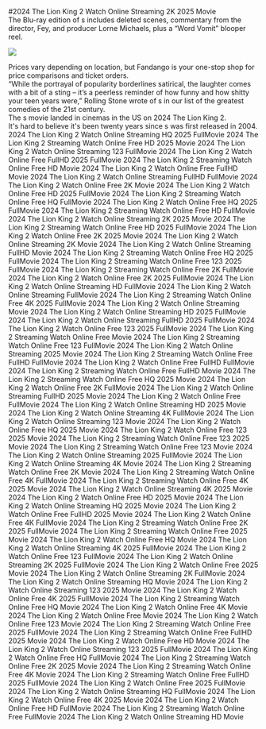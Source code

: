 #2024 The Lion King 2 Watch Online Streaming 2K 2025 Movie  
The Blu-ray edition of s includes deleted scenes, commentary from the director, Fey, and producer Lorne Michaels, plus a “Word Vomit” blooper reel.  
  
[![](https://i.imgur.com/qSNzIqt.png)](https://movie.rssnews.media/ldUGcICYU.php)  
  
Prices vary depending on location, but Fandango is your one-stop shop for price comparisons and ticket orders.  
“While the portrayal of popularity borderlines satirical, the laughter comes with a bit of a sting – it’s a peerless reminder of how funny and how shitty your teen years were,” Rolling Stone wrote of s in our list of the greatest comedies of the 21st century.  
The s movie landed in cinemas in the US on 2024 The Lion King 2.  
It's hard to believe it's been twenty years since s was first released in 2004.  
2024 The Lion King 2 Watch Online Streaming HQ 2025 FullMovie
2024 The Lion King 2 Streaming Watch Online Free HD 2025 Movie
2024 The Lion King 2 Watch Online Streaming 123 FullMovie
2024 The Lion King 2 Watch Online Free FullHD 2025 FullMovie
2024 The Lion King 2 Streaming Watch Online Free HD Movie
2024 The Lion King 2 Watch Online Free FullHD Movie
2024 The Lion King 2 Watch Online Streaming FullHD FullMovie
2024 The Lion King 2 Watch Online Free 2K Movie
2024 The Lion King 2 Watch Online Free HD 2025 FullMovie
2024 The Lion King 2 Streaming Watch Online Free HQ FullMovie
2024 The Lion King 2 Watch Online Free HQ 2025 FullMovie
2024 The Lion King 2 Streaming Watch Online Free HD FullMovie
2024 The Lion King 2 Watch Online Streaming 2K 2025 Movie
2024 The Lion King 2 Streaming Watch Online Free HD 2025 FullMovie
2024 The Lion King 2 Watch Online Free 2K 2025 Movie
2024 The Lion King 2 Watch Online Streaming 2K Movie
2024 The Lion King 2 Watch Online Streaming FullHD Movie
2024 The Lion King 2 Streaming Watch Online Free HQ 2025 FullMovie
2024 The Lion King 2 Streaming Watch Online Free 123 2025 FullMovie
2024 The Lion King 2 Streaming Watch Online Free 2K FullMovie
2024 The Lion King 2 Watch Online Free 2K 2025 FullMovie
2024 The Lion King 2 Watch Online Streaming HD FullMovie
2024 The Lion King 2 Watch Online Streaming FullMovie
2024 The Lion King 2 Streaming Watch Online Free 4K 2025 FullMovie
2024 The Lion King 2 Watch Online Streaming Movie
2024 The Lion King 2 Watch Online Streaming HD 2025 FullMovie
2024 The Lion King 2 Watch Online Streaming FullHD 2025 FullMovie
2024 The Lion King 2 Watch Online Free 123 2025 FullMovie
2024 The Lion King 2 Streaming Watch Online Free Movie
2024 The Lion King 2 Streaming Watch Online Free 123 FullMovie
2024 The Lion King 2 Watch Online Streaming 2025 Movie
2024 The Lion King 2 Streaming Watch Online Free FullHD FullMovie
2024 The Lion King 2 Watch Online Free FullHD FullMovie
2024 The Lion King 2 Streaming Watch Online Free FullHD Movie
2024 The Lion King 2 Streaming Watch Online Free HQ 2025 Movie
2024 The Lion King 2 Watch Online Free 2K FullMovie
2024 The Lion King 2 Watch Online Streaming FullHD 2025 Movie
2024 The Lion King 2 Watch Online Free FullMovie
2024 The Lion King 2 Watch Online Streaming HD 2025 Movie
2024 The Lion King 2 Watch Online Streaming 4K FullMovie
2024 The Lion King 2 Watch Online Streaming 123 Movie
2024 The Lion King 2 Watch Online Free HQ 2025 Movie
2024 The Lion King 2 Watch Online Free 123 2025 Movie
2024 The Lion King 2 Streaming Watch Online Free 123 2025 Movie
2024 The Lion King 2 Streaming Watch Online Free 123 Movie
2024 The Lion King 2 Watch Online Streaming 2025 FullMovie
2024 The Lion King 2 Watch Online Streaming 4K Movie
2024 The Lion King 2 Streaming Watch Online Free 2K Movie
2024 The Lion King 2 Streaming Watch Online Free 4K FullMovie
2024 The Lion King 2 Streaming Watch Online Free 4K 2025 Movie
2024 The Lion King 2 Watch Online Streaming 4K 2025 Movie
2024 The Lion King 2 Watch Online Free HD 2025 Movie
2024 The Lion King 2 Watch Online Streaming HQ 2025 Movie
2024 The Lion King 2 Watch Online Free FullHD 2025 Movie
2024 The Lion King 2 Watch Online Free 4K FullMovie
2024 The Lion King 2 Streaming Watch Online Free 2K 2025 FullMovie
2024 The Lion King 2 Streaming Watch Online Free 2025 Movie
2024 The Lion King 2 Watch Online Free HQ Movie
2024 The Lion King 2 Watch Online Streaming 4K 2025 FullMovie
2024 The Lion King 2 Watch Online Free 123 FullMovie
2024 The Lion King 2 Watch Online Streaming 2K 2025 FullMovie
2024 The Lion King 2 Watch Online Free 2025 Movie
2024 The Lion King 2 Watch Online Streaming 2K FullMovie
2024 The Lion King 2 Watch Online Streaming HQ Movie
2024 The Lion King 2 Watch Online Streaming 123 2025 Movie
2024 The Lion King 2 Watch Online Free 4K 2025 FullMovie
2024 The Lion King 2 Streaming Watch Online Free HQ Movie
2024 The Lion King 2 Watch Online Free 4K Movie
2024 The Lion King 2 Watch Online Free Movie
2024 The Lion King 2 Watch Online Free 123 Movie
2024 The Lion King 2 Streaming Watch Online Free 2025 FullMovie
2024 The Lion King 2 Streaming Watch Online Free FullHD 2025 Movie
2024 The Lion King 2 Watch Online Free HD Movie
2024 The Lion King 2 Watch Online Streaming 123 2025 FullMovie
2024 The Lion King 2 Watch Online Free HQ FullMovie
2024 The Lion King 2 Streaming Watch Online Free 2K 2025 Movie
2024 The Lion King 2 Streaming Watch Online Free 4K Movie
2024 The Lion King 2 Streaming Watch Online Free FullHD 2025 FullMovie
2024 The Lion King 2 Watch Online Free 2025 FullMovie
2024 The Lion King 2 Watch Online Streaming HQ FullMovie
2024 The Lion King 2 Watch Online Free 4K 2025 Movie
2024 The Lion King 2 Watch Online Free HD FullMovie
2024 The Lion King 2 Streaming Watch Online Free FullMovie
2024 The Lion King 2 Watch Online Streaming HD Movie